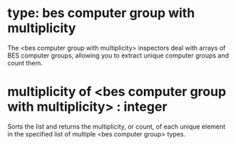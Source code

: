 # type: bes computer group with multiplicity

The &lt;bes computer group with multiplicity&gt; inspectors deal with arrays of BES computer groups, allowing you to extract unique computer groups and count them.

# multiplicity of &lt;bes computer group with multiplicity&gt; : integer

Sorts the list and returns the multiplicity, or count, of each unique element in the specified list of multiple &lt;bes computer group&gt; types.
